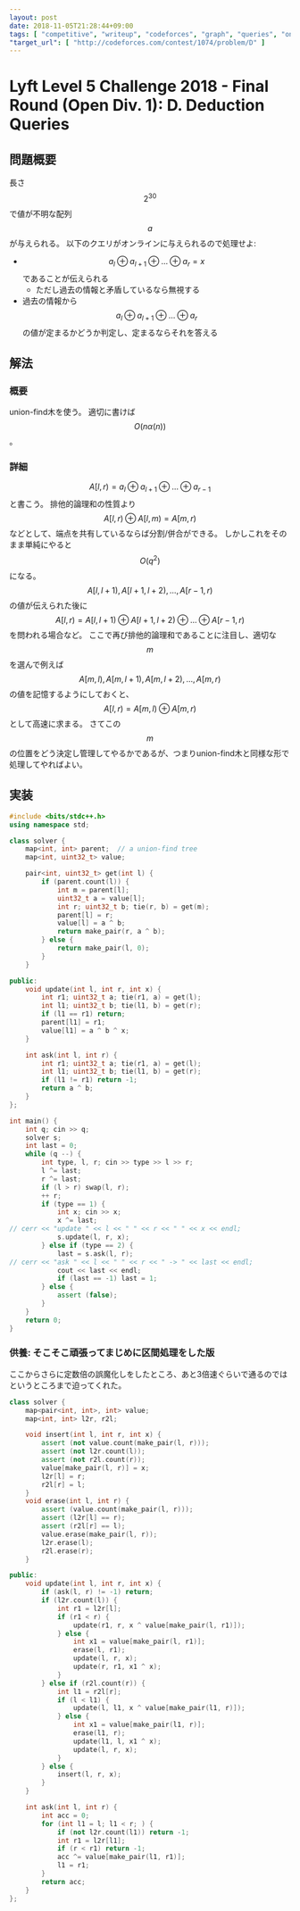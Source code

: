 ```yaml
---
layout: post
date: 2018-11-05T21:28:44+09:00
tags: [ "competitive", "writeup", "codeforces", "graph", "queries", "online", "union-find-tree", "xor" ]
"target_url": [ "http://codeforces.com/contest/1074/problem/D" ]
---
```


# Lyft Level 5 Challenge 2018 - Final Round (Open Div. 1): D. Deduction Queries

## 問題概要

長さ $$2^{30}$$ で値が不明な配列 $$a$$ が与えられる。
以下のクエリがオンラインに与えられるので処理せよ:

-   $$a_l \oplus a _ {l+1} \oplus \dots \oplus a_r = x$$ であることが伝えられる
    -   ただし過去の情報と矛盾しているなら無視する
-   過去の情報から $$a_l \oplus a _ {l+1} \oplus \dots \oplus a_r$$ の値が定まるかどうか判定し、定まるならそれを答える

## 解法

### 概要

union-find木を使う。
適切に書けば $$O(n \alpha(n))$$。

### 詳細

$$A[l, r) = a_l \oplus a _ {l+1} \oplus \dots \oplus a _ {r - 1}$$ と書こう。
排他的論理和の性質より $$A[l, r) \oplus A[l, m) = A[m, r)$$ などとして、端点を共有しているならば分割/併合ができる。
しかしこれをそのまま単純にやると $$O(q^2)$$ になる。
$$A[l, l + 1), A[l + 1, l + 2), \dots, A[r - 1, r)$$ の値が伝えられた後に $$A[l, r) = A[l, l + 1) \oplus A[l + 1, l + 2) \oplus \dots \oplus A[r - 1, r)$$ を問われる場合など。
ここで再び排他的論理和であることに注目し、適切な $$m$$ を選んで例えば $$A[m, l), A[m, l + 1), A[m, l + 2), \dots, A[m, r)$$ の値を記憶するようにしておくと、$$A[l, r) = A[m, l) \oplus A[m, r)$$ として高速に求まる。
さてこの $$m$$ の位置をどう決定し管理してやるかであるが、つまりunion-find木と同様な形で処理してやればよい。

## 実装

``` c++
#include <bits/stdc++.h>
using namespace std;

class solver {
    map<int, int> parent;  // a union-find tree
    map<int, uint32_t> value;

    pair<int, uint32_t> get(int l) {
        if (parent.count(l)) {
            int m = parent[l];
            uint32_t a = value[l];
            int r; uint32_t b; tie(r, b) = get(m);
            parent[l] = r;
            value[l] = a ^ b;
            return make_pair(r, a ^ b);
        } else {
            return make_pair(l, 0);
        }
    }

public:
    void update(int l, int r, int x) {
        int r1; uint32_t a; tie(r1, a) = get(l);
        int l1; uint32_t b; tie(l1, b) = get(r);
        if (l1 == r1) return;
        parent[l1] = r1;
        value[l1] = a ^ b ^ x;
    }

    int ask(int l, int r) {
        int r1; uint32_t a; tie(r1, a) = get(l);
        int l1; uint32_t b; tie(l1, b) = get(r);
        if (l1 != r1) return -1;
        return a ^ b;
    }
};

int main() {
    int q; cin >> q;
    solver s;
    int last = 0;
    while (q --) {
        int type, l, r; cin >> type >> l >> r;
        l ^= last;
        r ^= last;
        if (l > r) swap(l, r);
        ++ r;
        if (type == 1) {
            int x; cin >> x;
            x ^= last;
// cerr << "update " << l << " " << r << " " << x << endl;
            s.update(l, r, x);
        } else if (type == 2) {
            last = s.ask(l, r);
// cerr << "ask " << l << " " << r << " -> " << last << endl;
            cout << last << endl;
            if (last == -1) last = 1;
        } else {
            assert (false);
        }
    }
    return 0;
}
```

### 供養: そこそこ頑張ってまじめに区間処理をした版

ここからさらに定数倍の誤魔化しをしたところ、あと3倍速ぐらいで通るのではというところまで迫ってくれた。

``` c++
class solver {
    map<pair<int, int>, int> value;
    map<int, int> l2r, r2l;

    void insert(int l, int r, int x) {
        assert (not value.count(make_pair(l, r)));
        assert (not l2r.count(l));
        assert (not r2l.count(r));
        value[make_pair(l, r)] = x;
        l2r[l] = r;
        r2l[r] = l;
    }
    void erase(int l, int r) {
        assert (value.count(make_pair(l, r)));
        assert (l2r[l] == r);
        assert (r2l[r] == l);
        value.erase(make_pair(l, r));
        l2r.erase(l);
        r2l.erase(r);
    }

public:
    void update(int l, int r, int x) {
        if (ask(l, r) != -1) return;
        if (l2r.count(l)) {
            int r1 = l2r[l];
            if (r1 < r) {
                update(r1, r, x ^ value[make_pair(l, r1)]);
            } else {
                int x1 = value[make_pair(l, r1)];
                erase(l, r1);
                update(l, r, x);
                update(r, r1, x1 ^ x);
            }
        } else if (r2l.count(r)) {
            int l1 = r2l[r];
            if (l < l1) {
                update(l, l1, x ^ value[make_pair(l1, r)]);
            } else {
                int x1 = value[make_pair(l1, r)];
                erase(l1, r);
                update(l1, l, x1 ^ x);
                update(l, r, x);
            }
        } else {
            insert(l, r, x);
        }
    }

    int ask(int l, int r) {
        int acc = 0;
        for (int l1 = l; l1 < r; ) {
            if (not l2r.count(l1)) return -1;
            int r1 = l2r[l1];
            if (r < r1) return -1;
            acc ^= value[make_pair(l1, r1)];
            l1 = r1;
        }
        return acc;
    }
};
```
